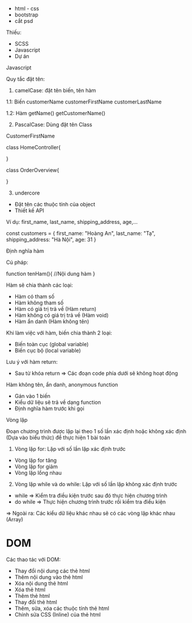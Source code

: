 - html - css
- bootstrap
- cắt psd

Thiếu:

- SCSS
- Javascript
- Dự án

Javascript

Quy tắc đặt tên:

1. camelCase: đặt tên biến, tên hàm

1.1: Biến
customerName
customerFirstName
customerLastName

1.2: Hàm
getName()
getCustomerName()

2. PascalCase: Dùng đặt tên Class

CustomerFirstName

class HomeController{

}

class OrderOverview{

}

3. undercore

- Đặt tên các thuộc tính của object
- Thiết kế API

Ví dụ: first_name, last_name, shipping_address, age,...

const customers = {
first_name: "Hoàng An",
last_name: "Tạ",
shipping_address: "Hà Nội",
age: 31
}

Định nghĩa hàm

Cú pháp:

function tenHam(){
//Nội dung hàm
}

Hàm sẽ chia thành các loại:

- Hàm có tham số
- Hàm không tham số
- Hàm có giá trị trả về (Hàm return)
- Hàm không có giá trị trả về (Hàm void)
- Hàm ẩn danh (Hàm không tên)

Khi làm việc với hàm, biến chia thành 2 loại:

- Biến toàn cục (global variable)
- Biến cục bộ (local variable)

Lưu ý với hàm return:

- Sau từ khóa return => Các đoạn code phía dưới sẽ không hoạt động

Hàm không tên, ẩn danh, anonymous function

- Gán vào 1 biến
- Kiểu dữ liệu sẽ trả về dạng function
- Định nghĩa hàm trước khi gọi

Vòng lặp

Đoạn chương trình được lặp lại theo 1 số lần xác định hoặc không xác định (Dựa vào biểu thức) để thực hiện 1 bài toán

1. Vòng lặp for: Lặp với số lần lặp xác định trước

- Vòng lặp for tăng
- Vòng lặp for giảm
- Vòng lặp lồng nhau

2. Vòng lặp while và do while: Lặp với số lần lặp không xác định trước

- while => Kiểm tra điều kiện trước sau đó thực hiện chương trình
- do while => Thực hiện chương trình trước rồi kiểm tra điều kiện

=> Ngoài ra: Các kiểu dữ liệu khác nhau sẽ có các vòng lặp khác nhau (Array)

# DOM

Các thao tác với DOM:

- Thay đổi nội dung các thẻ html
- Thêm nội dung vào thẻ html
- Xóa nội dung thẻ html
- Xóa thẻ html
- Thêm thẻ html
- Thay đổi thẻ html
- Thêm, sửa, xóa các thuộc tính thẻ html
- Chính sửa CSS (Inline) của thẻ html
